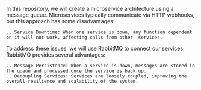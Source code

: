 In this repository, we will create a microservice architecture using a message queue. Microservices typically communicate via HTTP webhooks, but this approach has some disadvantages:

    ...Service Downtime: When one service is down, any function dependent on it will not work, affecting calls from other  services.

To address these issues, we will use RabbitMQ to connect our services. RabbitMQ provides several advantages:

    ...Message Persistence: When a service is down, messages are stored in the queue and processed once the service is back up.
    ...Decoupling Services: Services are loosely coupled, improving the overall resilience and scalability of the system.
